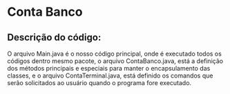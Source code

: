 # Conta Banco

## Descrição do código:
O arquivo Main.java é o nosso código principal, onde é executado todos os códigos dentro mesmo pacote, o arquivo ContaBanco.java, está a definição dos métodos principais e especiais para manter o encapsulamento das classes, e o arquivo ContaTerminal.java, está definido os comandos que serão solicitados ao usuário quando o programa fore executado.
